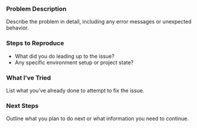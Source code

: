 ### Problem Description

Describe the problem in detail, including any error messages or unexpected behavior.

### Steps to Reproduce

- What did you do leading up to the issue?
- Any specific environment setup or project state?

### What I’ve Tried

List what you’ve already done to attempt to fix the issue.

### Next Steps

Outline what you plan to do next or what information you need to continue.
